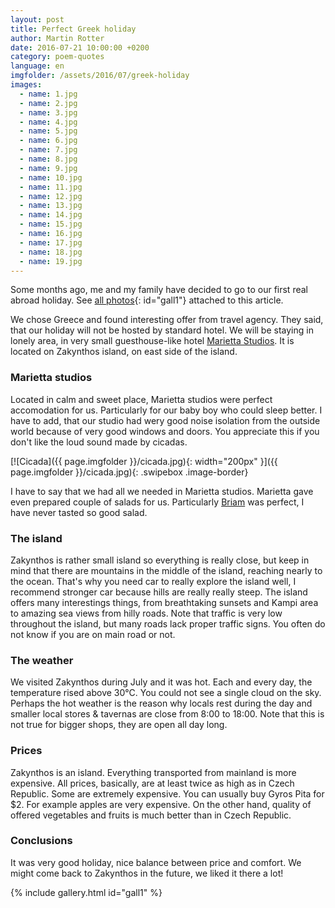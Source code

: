 ```yaml
---
layout: post
title: Perfect Greek holiday
author: Martin Rotter
date: 2016-07-21 10:00:00 +0200
category: poem-quotes
language: en
imgfolder: /assets/2016/07/greek-holiday
images:
  - name: 1.jpg
  - name: 2.jpg
  - name: 3.jpg
  - name: 4.jpg
  - name: 5.jpg
  - name: 6.jpg
  - name: 7.jpg
  - name: 8.jpg
  - name: 9.jpg
  - name: 10.jpg
  - name: 11.jpg
  - name: 12.jpg
  - name: 13.jpg
  - name: 14.jpg
  - name: 15.jpg
  - name: 16.jpg
  - name: 17.jpg
  - name: 18.jpg
  - name: 19.jpg
---
```


Some months ago, me and my family have decided to go to our first real abroad holiday. See [all photos](#){: id="gall1"} attached to this article.
<!--more-->

We chose Greece and found interesting offer from travel agency. They said, that our holiday will not be hosted by standard hotel. We will be staying in lonely area, in very small guesthouse-like hotel [Marietta Studios](https://www.google.cz/maps/place/Marietta+Studios+Zante+Zakynthos/@37.8321726,20.8306346,15.5z/data=!4m5!3m4!1s0x0:0xb0df501e35d557f5!8m2!3d37.834462!4d20.828275). It is located on Zakynthos island, on east side of the island.

### Marietta studios

Located in calm and sweet place, Marietta studios were perfect accomodation for us. Particularly for our baby boy who could sleep better. I have to add, that our studio had wery good noise isolation from the outside world because of very good windows and doors. You appreciate this if you don't like the loud sound made by cicadas.

[![Cicada]({{ page.imgfolder }}/cicada.jpg){: width="200px" }]({{ page.imgfolder }}/cicada.jpg){: .swipebox .image-border}

I have to say that we had all we needed in Marietta studios. Marietta gave even prepared couple of salads for us. Particularly [Briam](http://allrecipes.com/recipe/144406/briam-greek-mixed-vegetables-in-tomato-sauce/) was perfect, I have never tasted so good salad.

### The island

Zakynthos is rather small island so everything is really close, but keep in mind that there are mountains in the middle of the island, reaching nearly to the ocean. That's why you need car to really explore the island well, I recommend stronger car because hills are really really steep. The island offers many interestings things, from breathtaking sunsets and Kampi area to amazing sea views from hilly roads. Note that traffic is very low throughout the island, but many roads lack proper traffic signs. You often do not know if you are on main road or not.

### The weather

We visited Zakynthos during July and it was hot. Each and every day, the temperature rised above 30°C. You could not see a single cloud on the sky. Perhaps the hot weather is the reason why locals rest during the day and smaller local stores & tavernas are close from 8:00 to 18:00. Note that this is not true for bigger shops, they are open all day long.

### Prices

Zakynthos is an island. Everything transported from mainland is more expensive. All prices, basically, are at least twice as high as in Czech Republic. Some are extremely expensive. You can usually buy Gyros Pita for $2. For example apples are very expensive. On the other hand, quality of offered vegetables and fruits is much better than in Czech Republic.

### Conclusions

It was very good holiday, nice balance between price and comfort. We might come back to Zakynthos in the future, we liked it there a lot!

{% include gallery.html id="gall1" %}